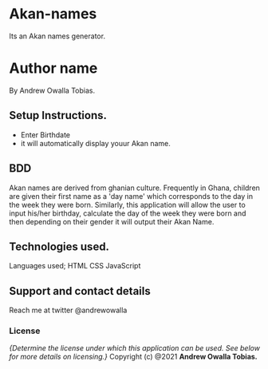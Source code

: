 # Akan-names
Its an Akan names generator.
# Author name
By Andrew Owalla Tobias.
## Setup Instructions.
* Enter Birthdate
* it will automatically display youur Akan name.
## BDD
Akan names are derived from ghanian culture.
Frequently in Ghana, children are given their first name as a 'day name' which corresponds to the day in the week they were born.
Similarly, this application will allow the user to input his/her birthday, calculate the day of the week they were born and then depending on their gender it will output their Akan Name.
## Technologies used.
Languages used;
HTML
CSS
JavaScript
## Support and contact details
Reach me at twitter @andrewowalla
### License
*{Determine the license under which this application can be used.  See below for more details on licensing.}*
Copyright (c) @2021 **Andrew Owalla Tobias.**
